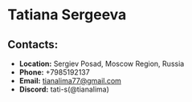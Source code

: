 # Tatiana Sergeeva #

## Contacts: ##

* **Location:** Sergiev Posad, Moscow Region, Russia
* **Phone:** +7985192137
* **Email:** tianalima77@gmail.com 
* **Discord:** tati-s(@tianalima)